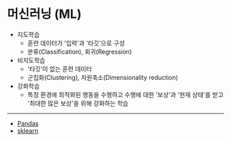 # 머신러닝 (ML)

* 지도학습 
  * 훈련 데이터가 '입력'과 '타깃'으로 구성
  * 분류(Classification), 회귀(Regression)
* 비지도학습
  * '타깃'이 없는 훈련 데이터
  * 군집화(Clustering), 차원축소(Dimensionality reduction)
* 강화학습
  * 특정 환경에 최적화된 행동을 수행하고 수행에 대한 '보상'과 '현재 상태'를 받고 '최대한 많은 보상'을 위해 강화하는 학습

---
* [Pandas](https://github.com/JAEHYUNYUK/Machine-Learning/blob/main/Pandas/Pandas.md)
* [sklearn](https://github.com/JAEHYUNYUK/Machine-Learning/blob/main/sklearn/sklearn.md)
